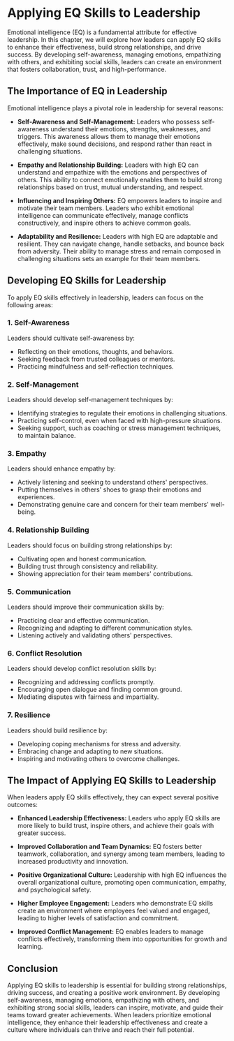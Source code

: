 Applying EQ Skills to Leadership
===========================================

Emotional intelligence (EQ) is a fundamental attribute for effective leadership. In this chapter, we will explore how leaders can apply EQ skills to enhance their effectiveness, build strong relationships, and drive success. By developing self-awareness, managing emotions, empathizing with others, and exhibiting social skills, leaders can create an environment that fosters collaboration, trust, and high-performance.

The Importance of EQ in Leadership
----------------------------------

Emotional intelligence plays a pivotal role in leadership for several reasons:

* **Self-Awareness and Self-Management:** Leaders who possess self-awareness understand their emotions, strengths, weaknesses, and triggers. This awareness allows them to manage their emotions effectively, make sound decisions, and respond rather than react in challenging situations.

* **Empathy and Relationship Building:** Leaders with high EQ can understand and empathize with the emotions and perspectives of others. This ability to connect emotionally enables them to build strong relationships based on trust, mutual understanding, and respect.

* **Influencing and Inspiring Others:** EQ empowers leaders to inspire and motivate their team members. Leaders who exhibit emotional intelligence can communicate effectively, manage conflicts constructively, and inspire others to achieve common goals.

* **Adaptability and Resilience:** Leaders with high EQ are adaptable and resilient. They can navigate change, handle setbacks, and bounce back from adversity. Their ability to manage stress and remain composed in challenging situations sets an example for their team members.

Developing EQ Skills for Leadership
-----------------------------------

To apply EQ skills effectively in leadership, leaders can focus on the following areas:

### 1. Self-Awareness

Leaders should cultivate self-awareness by:

* Reflecting on their emotions, thoughts, and behaviors.
* Seeking feedback from trusted colleagues or mentors.
* Practicing mindfulness and self-reflection techniques.

### 2. Self-Management

Leaders should develop self-management techniques by:

* Identifying strategies to regulate their emotions in challenging situations.
* Practicing self-control, even when faced with high-pressure situations.
* Seeking support, such as coaching or stress management techniques, to maintain balance.

### 3. Empathy

Leaders should enhance empathy by:

* Actively listening and seeking to understand others' perspectives.
* Putting themselves in others' shoes to grasp their emotions and experiences.
* Demonstrating genuine care and concern for their team members' well-being.

### 4. Relationship Building

Leaders should focus on building strong relationships by:

* Cultivating open and honest communication.
* Building trust through consistency and reliability.
* Showing appreciation for their team members' contributions.

### 5. Communication

Leaders should improve their communication skills by:

* Practicing clear and effective communication.
* Recognizing and adapting to different communication styles.
* Listening actively and validating others' perspectives.

### 6. Conflict Resolution

Leaders should develop conflict resolution skills by:

* Recognizing and addressing conflicts promptly.
* Encouraging open dialogue and finding common ground.
* Mediating disputes with fairness and impartiality.

### 7. Resilience

Leaders should build resilience by:

* Developing coping mechanisms for stress and adversity.
* Embracing change and adapting to new situations.
* Inspiring and motivating others to overcome challenges.

The Impact of Applying EQ Skills to Leadership
----------------------------------------------

When leaders apply EQ skills effectively, they can expect several positive outcomes:

* **Enhanced Leadership Effectiveness:** Leaders who apply EQ skills are more likely to build trust, inspire others, and achieve their goals with greater success.

* **Improved Collaboration and Team Dynamics:** EQ fosters better teamwork, collaboration, and synergy among team members, leading to increased productivity and innovation.

* **Positive Organizational Culture:** Leadership with high EQ influences the overall organizational culture, promoting open communication, empathy, and psychological safety.

* **Higher Employee Engagement:** Leaders who demonstrate EQ skills create an environment where employees feel valued and engaged, leading to higher levels of satisfaction and commitment.

* **Improved Conflict Management:** EQ enables leaders to manage conflicts effectively, transforming them into opportunities for growth and learning.

Conclusion
----------

Applying EQ skills to leadership is essential for building strong relationships, driving success, and creating a positive work environment. By developing self-awareness, managing emotions, empathizing with others, and exhibiting strong social skills, leaders can inspire, motivate, and guide their teams toward greater achievements. When leaders prioritize emotional intelligence, they enhance their leadership effectiveness and create a culture where individuals can thrive and reach their full potential.
